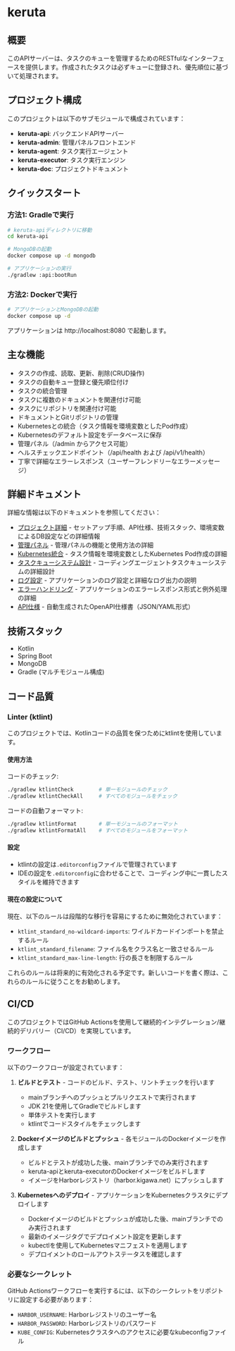 # keruta

## 概要

このAPIサーバーは、タスクのキューを管理するためのRESTfulなインターフェースを提供します。作成されたタスクは必ずキューに登録され、優先順位に基づいて処理されます。

## プロジェクト構成

このプロジェクトは以下のサブモジュールで構成されています：

- **keruta-api**: バックエンドAPIサーバー
- **keruta-admin**: 管理パネルフロントエンド
- **keruta-agent**: タスク実行エージェント
- **keruta-executor**: タスク実行エンジン
- **keruta-doc**: プロジェクトドキュメント

## クイックスタート

### 方法1: Gradleで実行

```bash
# keruta-apiディレクトリに移動
cd keruta-api

# MongoDBの起動
docker compose up -d mongodb

# アプリケーションの実行
./gradlew :api:bootRun
```

### 方法2: Dockerで実行

```bash
# アプリケーションとMongoDBの起動
docker compose up -d
```

アプリケーションは http://localhost:8080 で起動します。

## 主な機能

- タスクの作成、読取、更新、削除(CRUD操作)
- タスクの自動キュー登録と優先順位付け
- タスクの統合管理
- タスクに複数のドキュメントを関連付け可能
- タスクにリポジトリを関連付け可能
- ドキュメントとGitリポジトリの管理
- Kubernetesとの統合（タスク情報を環境変数としたPod作成）
- Kubernetesのデフォルト設定をデータベースに保存
- 管理パネル（/admin からアクセス可能）
- ヘルスチェックエンドポイント（/api/health および /api/v1/health）
- 丁寧で詳細なエラーレスポンス（ユーザーフレンドリーなエラーメッセージ）

## 詳細ドキュメント

詳細な情報は以下のドキュメントを参照してください：

- [プロジェクト詳細](keruta-doc/keruta/project_details.md) - セットアップ手順、API仕様、技術スタック、環境変数によるDB設定などの詳細情報
- [管理パネル](keruta-doc/keruta/admin_panel.md) - 管理パネルの機能と使用方法の詳細
- [Kubernetes統合](keruta-doc/keruta/kubernetes_integration.md) - タスク情報を環境変数としたKubernetes Pod作成の詳細
- [タスクキューシステム設計](keruta-doc/keruta/task_queue_system_design.md) - コーディングエージェントタスクキューシステムの詳細設計
- [ログ設定](keruta-doc/keruta/misc/logging.md) - アプリケーションのログ設定と詳細なログ出力の説明
- [エラーハンドリング](keruta-doc/keruta/misc/error_handling.md) - アプリケーションのエラーレスポンス形式と例外処理の詳細
- [API仕様](keruta-doc/common/apiSpec) - 自動生成されたOpenAPI仕様書（JSON/YAML形式）

## 技術スタック

- Kotlin
- Spring Boot
- MongoDB
- Gradle (マルチモジュール構成)

## コード品質

### Linter (ktlint)

このプロジェクトでは、Kotlinコードの品質を保つためにktlintを使用しています。

#### 使用方法

コードのチェック:
```bash
./gradlew ktlintCheck        # 単一モジュールのチェック
./gradlew ktlintCheckAll     # すべてのモジュールをチェック
```

コードの自動フォーマット:
```bash
./gradlew ktlintFormat       # 単一モジュールのフォーマット
./gradlew ktlintFormatAll    # すべてのモジュールをフォーマット
```

#### 設定

- ktlintの設定は`.editorconfig`ファイルで管理されています
- IDEの設定を`.editorconfig`に合わせることで、コーディング中に一貫したスタイルを維持できます

#### 現在の設定について

現在、以下のルールは段階的な移行を容易にするために無効化されています：
- `ktlint_standard_no-wildcard-imports`: ワイルドカードインポートを禁止するルール
- `ktlint_standard_filename`: ファイル名をクラス名と一致させるルール
- `ktlint_standard_max-line-length`: 行の長さを制限するルール

これらのルールは将来的に有効化される予定です。新しいコードを書く際は、これらのルールに従うことをお勧めします。

## CI/CD

このプロジェクトではGitHub Actionsを使用して継続的インテグレーション/継続的デリバリー（CI/CD）を実現しています。

### ワークフロー

以下のワークフローが設定されています：

1. **ビルドとテスト** - コードのビルド、テスト、リントチェックを行います
   - mainブランチへのプッシュとプルリクエストで実行されます
   - JDK 21を使用してGradleでビルドします
   - 単体テストを実行します
   - ktlintでコードスタイルをチェックします

2. **Dockerイメージのビルドとプッシュ** - 各モジュールのDockerイメージを作成します
   - ビルドとテストが成功した後、mainブランチでのみ実行されます
   - keruta-apiとkeruta-executorのDockerイメージをビルドします
   - イメージをHarborレジストリ（harbor.kigawa.net）にプッシュします

3. **Kubernetesへのデプロイ** - アプリケーションをKubernetesクラスタにデプロイします
   - Dockerイメージのビルドとプッシュが成功した後、mainブランチでのみ実行されます
   - 最新のイメージタグでデプロイメント設定を更新します
   - kubectlを使用してKubernetesマニフェストを適用します
   - デプロイメントのロールアウトステータスを確認します

### 必要なシークレット

GitHub Actionsワークフローを実行するには、以下のシークレットをリポジトリに設定する必要があります：

- `HARBOR_USERNAME`: Harborレジストリのユーザー名
- `HARBOR_PASSWORD`: Harborレジストリのパスワード
- `KUBE_CONFIG`: Kubernetesクラスタへのアクセスに必要なkubeconfigファイル
